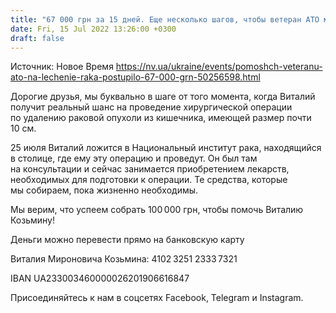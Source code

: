 ```yaml
---
title: "67 000 грн за 15 дней. Еще несколько шагов, чтобы ветеран АТО мог прооперироваться"
date: Fri, 15 Jul 2022 13:26:00 +0300
draft: false
---
```

Источник: Новое Время https://nv.ua/ukraine/events/pomoshch-veteranu-ato-na-lechenie-raka-postupilo-67-000-grn-50256598.html


Дорогие друзья, мы буквально в шаге от того момента, когда Виталий получит реальный шанс на проведение хирургической операции по удалению раковой опухоли из кишечника, имеющей размер почти 10 см.

 25 июля Виталий ложится в Национальный институт рака, находящийся в столице, где ему эту операцию и проведут. Он был там на консультации и сейчас занимается приобретением лекарств, необходимых для подготовки к операции. Те средства, которые мы собираем, пока жизненно необходимы.

 Мы верим, что успеем собрать 100 000 грн, чтобы помочь Виталию Козьмину!

 Деньги можно перевести прямо на банковскую карту

 Виталия Мироновича Козьмина: 4102 3251 2333 7321

 IBAN UA233003460000026201906616847

Присоединяйтесь к нам в соцсетях Facebook, Telegram и Instagram.
